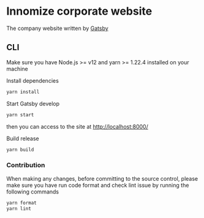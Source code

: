 # Innomize corporate website

The company website written by [Gatsby](https://www.gatsbyjs.com/)

## CLI

Make sure you have Node.js >= v12 and yarn >= 1.22.4 installed on your machine

Install dependencies

```sh
yarn install
```

Start Gatsby develop

```sh
yarn start
```

then you can access to the site at [http://localhost:8000/](http://localhost:8000/)

Build release

```sh
yarn build
```

### Contribution

When making any changes, before committing to the source control, please make sure you have run code format and check lint issue by running the following commands

```sh
yarn format
yarn lint
```
